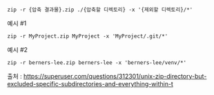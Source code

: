 ```
zip -r {압축 결과물}.zip ./{압축할 디렉토리} -x '{제외할 디렉토리}/*'
```

예시 #1
```
zip -r MyProject.zip MyProject -x 'MyProject/.git/*'
```

예시 #2
```
zip -r berners-lee.zip berners-lee -x 'berners-lee/venv/*'
```

출처 : https://superuser.com/questions/312301/unix-zip-directory-but-excluded-specific-subdirectories-and-everything-within-t

